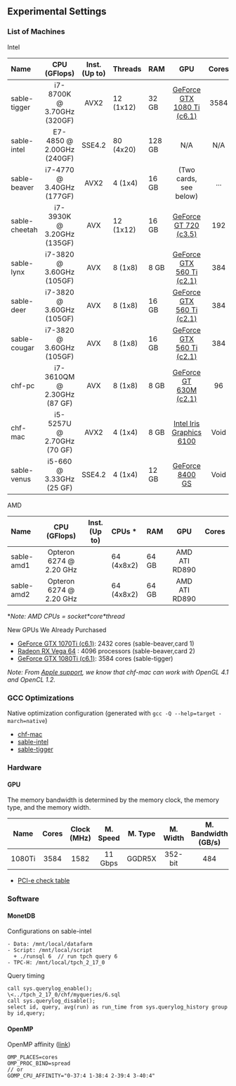 ## Experimental Settings

### List of Machines

Intel

| Name          | CPU (GFlops)                | Inst.(Up to)| Threads     | RAM      | GPU                                   | Cores   |
| :-------------| :-------------------------: | :---------: | :-----------| :------- | :------------------------------------:| :-----: |
| sable-tigger  | i7-8700K  @ 3.70GHz (320GF) | AVX2        | 12 (1x12)   | 32  GB   | [GeForce GTX 1080 Ti (c6.1)][gtx1080] | 3584    |
| sable-intel   | E7-4850   @ 2.00GHz (240GF) | SSE4.2      | 80 (4x20)   | 128 GB   | N/A                                   | N/A     |
| sable-beaver  | i7-4770   @ 3.40GHz (177GF) | AVX2        | 4  (1x4)    | 16  GB   | (Two cards, see below)                | ...     |
| sable-cheetah | i7-3930K  @ 3.20GHz (135GF) | AVX         | 12 (1x12)   | 16  GB   | [GeForce GT 720 (c3.5)][gt720]        | 192     |
| sable-lynx    | i7-3820   @ 3.60GHz (105GF) | AVX         | 8  (1x8)    | 8   GB   | [GeForce GTX 560 Ti (c2.1)][gtx560]   | 384     |
| sable-deer    | i7-3820   @ 3.60GHz (105GF) | AVX         | 8  (1x8)    | 16  GB   | [GeForce GTX 560 Ti (c2.1)][gtx560]   | 384     |
| sable-cougar  | i7-3820   @ 3.60GHz (105GF) | AVX         | 8  (1x8)    | 16  GB   | [GeForce GTX 560 Ti (c2.1)][gtx560]   | 384     |
| chf-pc        | i7-3610QM @ 2.30GHz (87 GF) | AVX         | 8  (1x8)    | 8   GB   | [GeForce GT 630M (c2.1)][gt630]       | 96      |
| chf-mac       | i5-5257U  @ 2.70GHz (70 GF) | AVX2        | 4  (1x4)    | 8   GB   | [Intel Iris Graphics 6100][iris]      | Void    |
| sable-venus   | i5-660    @ 3.33GHz (25 GF) | SSE4.2      | 4  (1x4)    | 12  GB   | [GeForce 8400 GS][gs8400]             | Void    |

AMD

| Name          | CPU (GFlops)                | Inst.(Up to)| CPUs \*     | RAM      | GPU                                   | Cores   |
| :-------------| :-------------------------: | :---------: | :-----------| :------- | :------------------------------------:| :-----: |
| sable-amd1    | Opteron 6274 @ 2.20 GHz     |             | 64 (4x8x2)  | 64 GB    | AMD ATI RD890                         |         |
| sable-amd2    | Opteron 6274 @ 2.20 GHz     |             | 64 (4x8x2)  | 64 GB    | AMD ATI RD890                         |         |

\**Note: AMD CPUs = socket\*core\*thread*


New GPUs We Already Purchased

- [GeForce GTX 1070Ti (c6.1)][gtx1070]: 2432 cores      (sable-beaver,card 1)
- [Radeon RX Vega 64][radeon64]       : 4096 processors (sable-beaver,card 2)
- [GeForce GTX 1080Ti (c6.1)][gtx1080]: 3584 cores      (sable-tigger)

[gt630]: https://www.geforce.com/hardware/notebook-gpus/geforce-gt-630m/specifications
[gt720]: https://www.geforce.com/hardware/desktop-gpus/geforce-gt-720/specifications
[gtx560]: https://www.geforce.com/hardware/desktop-gpus/geforce-gtx-560ti/specifications
[iris]: https://ark.intel.com/products/84985/Intel-Core-i5-5257U-Processor-3M-Cache-up-to-3_10-GHz
[gtx1070]: https://www.nvidia.com/en-us/geforce/products/10series/geforce-gtx-1070-ti
[radeon64]: https://gaming.radeon.com/en/product/vega/radeon-rx-vega-64/
[gtx1080]: https://www.nvidia.com/en-us/geforce/products/10series/geforce-gtx-1080-ti/?ncid=pa-pai-mdtgmdt-41599
[gs8400]: https://www.amazon.ca/EVGA2-GeForce-Express-Graphics-01G-P3-1302-LR/dp/B0049MPQA4

*Note: From [Apple support][apple support], we know that chf-mac can work with OpenGL 4.1 and OpenCL 1.2.*

[apple support]:https://support.apple.com/en-ca/HT202823

### GCC Optimizations

Native optimization configuration (generated with `gcc -Q --help=target -march=native`)

- [chf-mac](gcc-opt-mbp.txt)
- [sable-intel](gcc-opt-sableintel.txt)
- [sable-tigger](gcc-opt-tigger.txt)


### Hardware

#### GPU

The memory bandwidth is determined by the memory clock, the memory type, and the memory width.

| Name   | Cores | Clock (MHz) | M. Speed | M. Type | M. Width | M. Bandwidth (GB/s) |
| :----: | :---: | :---------: | :------: | :-----: | :------: | :-----------------: |
| 1080Ti | 3584  | 1582        | 11 Gbps  | GGDR5X  | 352-bit  | 484                 |

- [PCI-e check table](https://en.wikipedia.org/wiki/PCI_Express#History_and_revisions)

### Software

#### MonetDB

Configurations on sable-intel 

```no-highlight
- Data: /mnt/local/datafarm
- Script: /mnt/local/script
  + ./runsql 6  // run tpch query 6
- TPC-H: /mnt/local/tpch_2_17_0
```

Query timing

```no-highlight
call sys.querylog_enable();
\<../tpch_2_17_0/chf/myqueries/6.sql
call sys.querylog_disable();
select id, query, avg(run) as run_time from sys.querylog_history group by id,query;
```

#### OpenMP

OpenMP affinity ([link](http://pages.tacc.utexas.edu/~eijkhout/pcse/html/omp-affinity.html))

```no-highlight
OMP_PLACES=cores
OMP_PROC_BIND=spread
// or
GOMP_CPU_AFFINITY="0-37:4 1-38:4 2-39:4 3-40:4"
```

